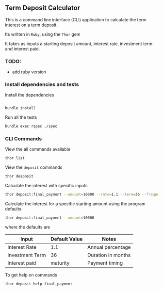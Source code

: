 ## Term Deposit Calculator

This is a command line interface (CLI) application to calculate the term interest on a term deposit. 

Its written in `Ruby`, using the `Thor` gem

It takes as inputs a starting deposit amount, interest rate, investment term and interest paid.

### TODO:
- add ruby version 


### Install dependencies and tests

Install the dependencies 

```bash

bundle install
```

Run all the tests

```bash 
bundle exec rspec ./spec
```

### CLI Commands

View the all commands available

```bash
thor list
```

View the `deposit` commands

```bash
thor desposit
```

Calculate the interest with specific inputs

```bash
thor deposit:final_payment --amount=10000 --rate=1.1 --term=36 --frequency=maturity
```

Calculate the interest for a specific starting amount using the program defaults

```bash
thor deposit:final_payment --amount=10000
```

where the defaults are

| Input            | Default Value | Notes               |
|------------------|---------------|---------------------|
| Interest Rate    | 1.1           | Annual percentage   |
| Investment Term  | 36            | Duration in months  |
| Interest paid    | maturity      | Payment timing      |


To get help on commands

```bash
thor deposit help final_payment
```


